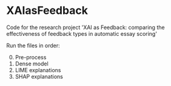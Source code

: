# XAIasFeedback
Code for the research project 'XAI as Feedback: comparing the effectiveness of feedback types in automatic essay scoring'

Run the files in order:

0. Pre-process
1. Dense model
2. LIME explanations
3. SHAP explanations
